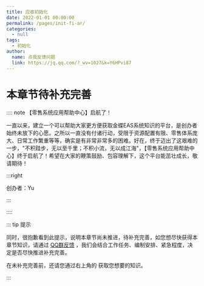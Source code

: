 ```yaml
---
title: 应收初始化
date: 2022-01-01 00:00:00
permalink: /pages/init-fi-ar/
categories: 
  - null
tags: 
  - 初始化
author: 
  name: 点我反馈问题
  link: https://jq.qq.com/?_wv=1027&k=Y6HPvi87
---
```


# 本章节待补充完善

:::: note 【零售系统应用帮助中心】启航了！

一直以来，建立一个可以帮助大家更方便获取金蝶EAS系统知识的平台，是创办者始终未放下的心愿。之所以一直没有付诸行动，受限于资源配置有限、零售体系庞大、日常工作繁重等等，确实是有非常非常多的困难。好在，终于迈出了这艰难的一步，"不积跬步，无以至千里；不积小流，无以成江海"，【零售系统应用帮助中心】终于启航了！希望在大家的鞭策鼓励、包容理解下，这个平台能茁壮成长，敬请期待！

:::right

创办者：Yu

:::

::::



::: tip 提示

同时，很抱歉看到此提示，说明本章节尚未推进，待补充完善，如您想尽快获得本章节知识，请通过  [QQ群反馈](https://jq.qq.com/?_wv=1027&k=Y6HPvi87) ，我们会结合工作任务、编制安排、紧急程度，决定是否尽快推进补充完善。

在未补充完善前，还请您通过右上角的 <Badge text="旧版手册" type="error" vertical="middle"/> 获取您想要的知识。


:::
